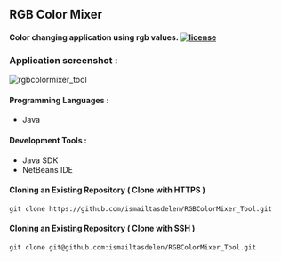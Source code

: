 ## RGB Color Mixer 

#### Color changing application using rgb values. [![license](https://img.shields.io/github/license/mashape/apistatus.svg)]()

### Application screenshot : 

![rgbcolormixer_tool](https://cloud.githubusercontent.com/assets/15425071/24827623/f46a2e7c-1c55-11e7-8541-8832b489933e.PNG)

#### Programming Languages :

* Java

#### Development Tools :

* Java SDK
* NetBeans IDE

#### Cloning an Existing Repository ( Clone with HTTPS )
```
git clone https://github.com/ismailtasdelen/RGBColorMixer_Tool.git
```

#### Cloning an Existing Repository ( Clone with SSH )
```
git clone git@github.com:ismailtasdelen/RGBColorMixer_Tool.git
```
